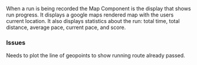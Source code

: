 When a run is being recorded the Map Component is the display that shows run progress. It displays a google maps rendered map with the users current location. It also displays statistics about the run: total time, total distance, average pace, current pace, and score. 

### Issues
Needs to plot the line of geopoints to show running route already passed.
